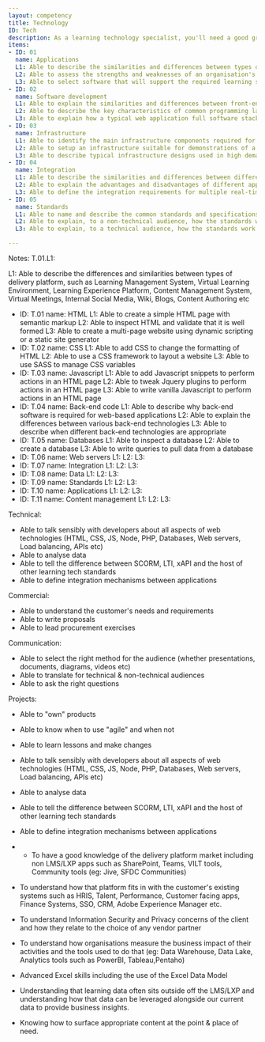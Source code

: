 ```yaml
---
layout: competency
title: Technology
ID: Tech
description: As a learning technology specialist, you'll need a good grasp of the technologies that underpin websites, mobile apps, communication tools and the connections between them.
items:
- ID: 01
  name: Applications
  L1: Able to describe the similarities and differences between types of delivery platform
  L2: Able to assess the strengths and weaknesses of an organisation's existing technology landscape in the context of learning.
  L3: Able to select software that will support the required learning strategy whilst fitting into the organisation's existing technology landscape.
- ID: 02
  name: Software development
  L1: Able to explain the similarities and differences between front-end and back-end development
  L2: Able to describe the key characteristics of common programming languages and associated frameworks
  L3: Able to explain how a typical web application full software stack works together
- ID: 03
  name: Infrastructure
  L1: Able to identify the main infrastructure components required for web application delivery
  L2: Able to setup an infrastructure suitable for demonstrations of a web application
  L3: Able to describe typical infrastructure designs used in high demand applications
- ID: 04
  name: Integration
  L1: Able to describe the similarities and differences between different approaches to data integration
  L2: Able to explain the advantages and disadvantages of different approaches to data integration
  L3: Able to define the integration requirements for multiple real-time and batch processes between two or more systems
- ID: 05
  name: Standards
  L1: Able to name and describe the common standards and specifications in use within the Training and Education industries
  L2: Able to explain, to a non-technical audience, how the standards work
  L3: Able to explain, to a technical audience, how the standards work

---
```

Notes:
T.01.L1:

  L1: Able to describe the differences and similarities between types of delivery platform, such as Learning Management System, Virtual Learning Environment, Learning Experience Platform, Content Management System, Virtual Meetings, Internal Social Media, Wiki, Blogs, Content Authoring etc


- ID: T.01
  name: HTML
  L1: Able to create a simple HTML page with semantic markup
  L2: Able to inspect HTML and validate that it is well formed
  L3: Able to create a multi-page website using dynamic scripting or a static site generator
- ID: T.02
  name: CSS
  L1: Able to add CSS to change the formatting of HTML
  L2: Able to use a CSS framework to layout a website 
  L3: Able to use SASS to manage CSS variables
- ID: T.03
  name: Javascript
  L1: Able to add Javascript snippets to perform actions in an HTML page
  L2: Able to tweak Jquery plugins to perform actions in an HTML page
  L3: Able to write vanilla Javascript to perform actions in an HTML page
- ID: T.04
  name: Back-end code
  L1: Able to describe why back-end software is required for web-based applications
  L2: Able to explain the differences between various back-end technologies
  L3: Able to describe when different back-end technologies are appropriate
- ID: T.05
  name: Databases
  L1: Able to inspect a database
  L2: Able to create a database
  L3: Able to write queries to pull data from a database
- ID: T.06
  name: Web servers
  L1: 
  L2: 
  L3: 
- ID: T.07
  name: Integration
  L1: 
  L2: 
  L3:
- ID: T.08
  name: Data
  L1: 
  L2: 
  L3:  
- ID: T.09
  name: Standards
  L1: 
  L2: 
  L3: 
- ID: T.10
  name: Applications
  L1: 
  L2: 
  L3:
- ID: T.11
  name: Content management
  L1: 
  L2: 
  L3: 

Technical:
- Able to talk sensibly with developers about all aspects of web technologies (HTML, CSS, JS, Node, PHP, Databases, Web servers, Load balancing, APIs etc)
- Able to analyse data
- Able to tell the difference between SCORM, LTI, xAPI and the host of other learning tech standards
- Able to define integration mechanisms between applications



Commercial:
- Able to understand the customer's needs and requirements
- Able to write proposals
- Able to lead procurement exercises

Communication:
- Able to select the right method for the audience (whether presentations, documents, diagrams, videos etc)
- Able to translate for technical & non-technical audiences
- Able to ask the right questions

Projects:
- Able to "own" products
- Able to know when to use "agile" and when not
- Able to learn lessons and make changes

- Able to talk sensibly with developers about all aspects of web technologies (HTML, CSS, JS, Node, PHP, Databases, Web servers, Load balancing, APIs etc)
- Able to analyse data
- Able to tell the difference between SCORM, LTI, xAPI and the host of other learning tech standards
- Able to define integration mechanisms between applications
- - To have a good knowledge of the delivery platform market including non LMS/LXP apps such as SharePoint, Teams, VILT tools, Community tools (eg: Jive, SFDC Communities)
- To understand how that platform fits in with the customer's existing systems such as HRIS, Talent, Performance, Customer facing apps, Finance Systems, SSO, CRM, Adobe Experience Manager etc.
- To understand Information Security and Privacy concerns of the client and how they relate to the choice of any vendor partner
- To understand how organisations measure the business impact of their activities and the tools used to do that (eg: Data Warehouse, Data Lake, Analytics tools such as PowerBI, Tableau,Pentaho)
- Advanced Excel skills including the use of the Excel Data Model
- Understanding that learning data often sits outside off the LMS/LXP and understanding how that data can be leveraged alongside our current data to provide business insights.
- Knowing how to surface appropriate content at the point & place of need.

